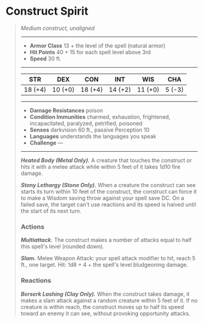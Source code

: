 # Construct Spirit
>*Medium construct, unaligned*
>___
>- **Armor Class** 13 + the level of the spell (natural armor)
>- **Hit Points** 40 + 15 for each spell level above 3rd
>- **Speed** 30 ft.
>___
>|STR|DEX|CON|INT|WIS|CHA|
>|:---:|:---:|:---:|:---:|:---:|:---:|
>|18 (+4)|10 (+0)|18 (+4)|14 (+2)|11 (+0)|5 (-3)|
>___
>- **Damage Resistances** poison
>- **Condition Immunities** charmed, exhaustion, frightened, incapacitated, paralyzed, petrified, poisoned
>- **Senses** darkvision 60 ft., passive Perception 10
>- **Languages** understands the languages you speak
>- **Challenge** —
>___
>***Heated Body (Metal Only).*** A creature that touches the construct or hits it with a melee attack while within 5 feet of it takes 1d10 fire damage.  
>
>***Stony Lethargy (Stone Only).*** When a creature the construct can see starts its turn within 10 feet of the construct, the construct can force it to make a Wisdom saving throw against your spell save DC. On a failed save, the target can't use reactions and its speed is halved until the start of its next turn.  
>
>### Actions
>***Multiattack.*** The construct makes a number of attacks equal to half this spell's level (rounded down).  
>
>***Slam.*** Melee Weapon Attack: your spell attack modifier to hit, reach 5 ft., one target. Hit: 1d8 + 4 + the spell's level bludgeoning damage.  
>
>### Reactions
>***Berserk Lashing (Clay Only).*** When the construct takes damage, it makes a slam attack against a random creature within 5 feet of it. If no creature is within reach, the construct moves up to half its speed toward an enemy it can see, without provoking opportunity attacks.